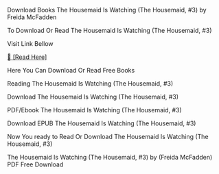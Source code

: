Download Books The Housemaid Is Watching (The Housemaid, #3) by Freida McFadden

To Download Or Read The Housemaid Is Watching (The Housemaid, #3)

Visit Link Bellow

[📖 [Read Here]](https://eibooknade.web.app/patienceprettying/B0CK4YL5FM)

Here You Can Download Or Read Free Books

Reading The Housemaid Is Watching (The Housemaid, #3)

Download The Housemaid Is Watching (The Housemaid, #3)

PDF/Ebook The Housemaid Is Watching (The Housemaid, #3)

Download EPUB The Housemaid Is Watching (The Housemaid, #3)

Now You ready to Read Or Download The Housemaid Is Watching (The Housemaid, #3)

The Housemaid Is Watching (The Housemaid, #3) by (Freida McFadden) PDF Free Download

